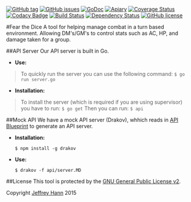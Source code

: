 [![GitHub tag](https://img.shields.io/github/tag/fear-the-dice/api.svg)](https://github.com/fear-the-dice/api/tags)
[![GitHub issues](https://img.shields.io/github/issues/fear-the-dice/api.svg)](https://github.com/fear-the-dice/api/issues)
[![GoDoc](https://godoc.org/github.com/fear-the-dice/api?status.svg)](https://godoc.org/github.com/fear-the-dice/api)
[![Apiary](https://img.shields.io/badge/apiary-blueprint-blue.svg)](http://docs.fearthedice.apiary.io/)
[![Coverage Status](https://coveralls.io/repos/fear-the-dice/api/badge.svg)](https://coveralls.io/r/fear-the-dice/api)
[![Codacy Badge](https://www.codacy.com/project/badge/aedd231f411f4e469337b86da58875ed)](https://www.codacy.com/app/jeffhann/api)
[![Build Status](https://travis-ci.org/fear-the-dice/api.svg)](https://travis-ci.org/fear-the-dice/api)
[![Dependency Status](https://david-dm.org/fear-the-dice/api.svg)](https://david-dm.org/fear-the-dice/api)
[![GitHub license](https://img.shields.io/github/license/fear-the-dice/api.svg)]()

#Fear the Dice
A tool for helping manage combat in a turn based environment. Allowing DM's/GM's to control stats such as AC, HP, and damage taken for a group.

##API Server
Our API server is built in Go.

* **Use:**
> To quickly run the server you can use the following command:
    ```
    $ go run server.go
    ```

* **Installation:**
> To install the server (which is required if you are using supervisor) you have to run:
    ```
    $ go get
    ```
> Then you can run:
    ```
    $ api 
    ```

##Mock API
We have a mock API server (Drakov), whhich reads in [API Blueprint](https://apiblueprint.org/) to generate an API server.

* **Installation:**

    ```
    $ npm install -g drakov
    ```
* **Use:**

    ```
    $ drakov -f api/server.MD
    ```

##License
This tool is protected by the [GNU General Public License v2](http://www.gnu.org/licenses/gpl-2.0.html).

Copyright [Jeffrey Hann](http://jeffreyhann.ca/) 2015
